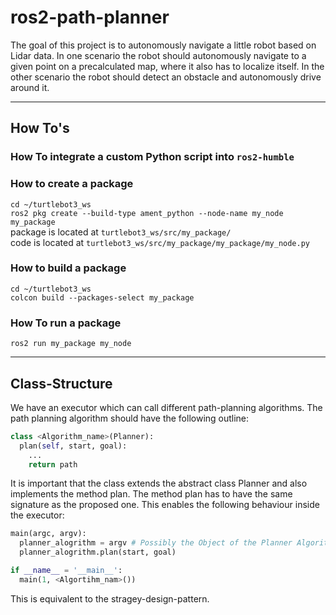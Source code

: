 # ros2-path-planner
The goal of this project is to autonomously navigate a little robot based on Lidar data. In one scenario the robot
should autonomously navigate to a given point on a precalculated map, where it also has to localize itself. In the
other scenario the robot should detect an obstacle and autonomously drive around it.

---

## How To's
### How To integrate a custom Python script into `ros2-humble`
<!-- TODO -->

### How to create a package
`cd ~/turtlebot3_ws`  
`ros2 pkg create --build-type ament_python --node-name my_node my_package`  
package is located at `turtlebot3_ws/src/my_package/`  
code is located at `turtlebot3_ws/src/my_package/my_package/my_node.py`
  
### How to build a package
`cd ~/turtlebot3_ws`  
`colcon build --packages-select my_package` 

### How To run a package
`ros2 run my_package my_node`

---

## Class-Structure
We have an executor which can call different path-planning algorithms. The path planning algorithm should
have the following outline:

```python
class <Algorithm_name>(Planner):
  plan(self, start, goal):
    ...
    return path 
```

It is important that the class extends the abstract class Planner and also implements the method plan.
The method plan has to have the same signature as the proposed one. This enables the following behaviour inside the executor:

```python
main(argc, argv):
  planner_alogrithm = argv # Possibly the Object of the Planner Algorithm, could be any
  planner_alogrithm.plan(start, goal)

if __name__ = '__main__':
  main(1, <Algortihm_nam>())
```
This is equivalent to the stragey-design-pattern.
